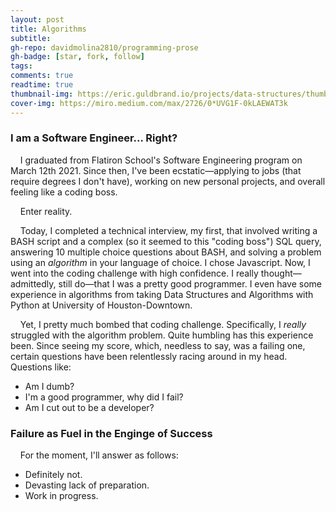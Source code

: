 ```yaml
---
layout: post
title: Algorithms 
subtitle: 
gh-repo: davidmolina2810/programming-prose
gh-badge: [star, fork, follow]
tags: 
comments: true
readtime: true
thumbnail-img: https://eric.guldbrand.io/projects/data-structures/thumbnail.png
cover-img: https://miro.medium.com/max/2726/0*UVG1F-0kLAEWAT3k
---
```


### I am a Software Engineer... Right?

&nbsp;&nbsp;&nbsp;&nbsp;I graduated from Flatiron School's Software Engineering program on March 12th 2021. Since then, I've been ecstatic&mdash;applying to jobs (that require degrees I don't have), working on new personal projects, and overall feeling like a coding boss. 

&nbsp;&nbsp;&nbsp;&nbsp;Enter reality. 

&nbsp;&nbsp;&nbsp;&nbsp;Today, I completed a technical interview, my first, that involved writing a BASH script and a complex (so it seemed to this "coding boss") SQL query, answering 10 multiple choice questions about BASH, and solving a problem using an *algorithm* in your language of choice. I chose Javascript. Now, I went into the coding challenge with high confidence. I really thought&mdash;admittedly, still do&mdash;that I was a pretty good programmer. I even have some experience in algorithms from taking Data Structures and Algorithms with Python at University of Houston-Downtown. 

&nbsp;&nbsp;&nbsp;&nbsp;Yet, I pretty much bombed that coding challenge. Specifically, I *really* struggled with the algorithm problem. Quite humbling has this experience been. Since seeing my score, which, needless to say, was a failing one, certain questions have been relentlessly racing around in my head. Questions like: 

<ul>
  <li>Am I dumb?</li> 
  <li>I'm a good programmer, why did I fail?</li> 
  <li>Am I cut out to be a developer?</li>
</ul>

### Failure as Fuel in the Enginge of Success
&nbsp;&nbsp;&nbsp;&nbsp;For the moment, I'll answer as follows:

<ul>
  <li>Definitely not.</li>
  <li>Devasting lack of preparation.</li>
  <li>Work in progress.</li>
</ul>
